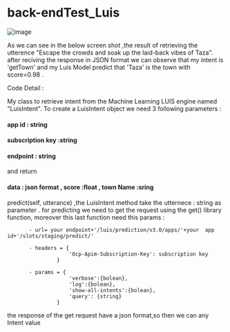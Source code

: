 # back-endTest_Luis

![image](https://user-images.githubusercontent.com/73289762/227176128-8fe0b00f-e600-4608-a413-e2d6ce79b91f.png)

As we can see in the below screen shot ,the result of retrieving the utterence "Escape the crowds and soak up the laid-back vibes of Taza".
after reciving the response in JSON format we can observe that my intent is 'getTown' and my Luis Model predict that 'Taza' is the town with score=0.98 .

Code Detail :

My class to retrieve intent from the Machine Learning LUIS engine named "LuisIntent".
To create a LuisIntent object we need 3 following  parameters :

#### app id : string 
#### subscription key :string
#### endpoint : string

and return 

#### data : json format , score :float , town Name :sring

predict(self, utterance) ,the LuisIntent method take the utternece : string as parameter .
for predicting we need to get the request using the get() <requests> library function, moreover 
this last function need  this params :

           - url= your endpoint+'/luis/prediction/v3.0/apps/'+your  app id+'/slots/staging/predict/'

           - headers = {
                        'Ocp-Apim-Subscription-Key': subscription key
                    }

           - params = {
                        'verbose':{bolean},
                        'log':{bolean},
                        'show-all-intents':{bolean},
                        'query': {string}
                    } 


the response of the get request have a json format,so then we can any Intent value 
